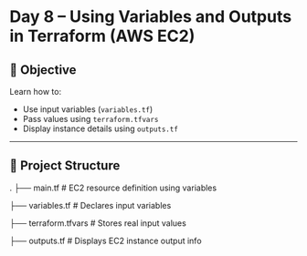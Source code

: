 # Day 8 – Using Variables and Outputs in Terraform (AWS EC2)

## 🧠 Objective
Learn how to:
- Use input variables (`variables.tf`)
- Pass values using `terraform.tfvars`
- Display instance details using `outputs.tf`

---

## 📁 Project Structure

.
├── main.tf # EC2 resource definition using variables

├── variables.tf # Declares input variables

├── terraform.tfvars # Stores real input values

├── outputs.tf # Displays EC2 instance output info

